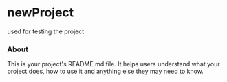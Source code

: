 newProject
==========

used for testing the project

### About

This is your project's README.md file. It helps users understand what your
project does, how to use it and anything else they may need to know.